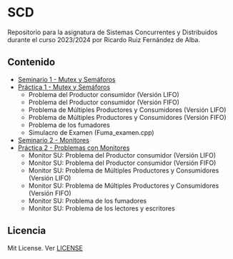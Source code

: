 # SCD

Repositorio para la asignatura de Sistemas Concurrentes y Distribuidos durante el curso 2023/2024 por Ricardo Ruiz Fernández de Alba.

## Contenido

- [Seminario 1 - Mutex y Semáforos](./seminario1/scd-s1-intro.pdf)
- [Práctica 1 - Mutex y Semáforos ](./P1/scd-p1-sema.pdf)
    - Problema del Productor consumidor (Versión LIFO)
    - Problema del Productor consumidor (Versión FIFO)
    - Problema de Múltiples Productores y Consumidores (Versión LIFO)
    - Problema de Múltiples Productores y Consumidores (Versión FIFO) 
    - Problema de los fumadores
    - Simulacro de Examen (Fuma_examen.cpp)
- [Seminario 2 - Monitores](./P2/scd-s2-monitores.pdf)
- [Práctica 2 - Problemas con Monitores](./P2/scd-p2-monitores.pdf)
    - Monitor SU: Problema del Productor consumidor (Versión LIFO)
    - Monitor SU: Problema del Productor consumidor (Versión FIFO)
    - Monitor SU: Problema de Múltiples Productores y Consumidores (Versión LIFO)
    - Monitor SU: Problema de Múltiples Productores y Consumidores (Versión FIFO)
    - Monitor SU: Problema de los fumadores
    - Monitor SU: Problema de los lectores y escritores

## Licencia

Mit License. Ver [LICENSE](./LICENSE)
